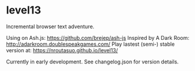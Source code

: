 # level13
Incremental browser text adventure.

Using on Ash.js: https://github.com/brejep/ash-js
Inspired by A Dark Room: http://adarkroom.doublespeakgames.com/
Play lastest (semi-) stable version at: https://nroutasuo.github.io/level13/

Currently in early development. See changelog.json for version details.
